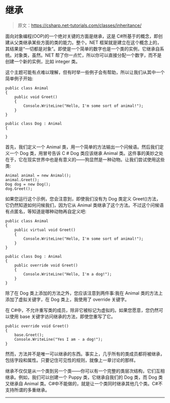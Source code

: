 # 继承

> 原文：<https://csharp.net-tutorials.com/classes/inheritance/>

面向对象编程(OOP)的一个绝对关键的方面是继承，这是 C#所基于的概念，即创建从父类继承某些方面的类的能力。整个。NET 框架就是建立在这个概念上的，其结果是“一切都是对象”。即使是一个简单的数字也是一个类的实例，它继承自系统。对象类，虽然。NET 帮了你一点忙，所以你可以直接分配一个数字，而不是创建一个新的实例，比如 integer 类。

这个主题可能有点难以理解，但有时举一些例子会有帮助，所以让我们从其中一个简单例子开始:

```
public class Animal
{
    public void Greet()
    {
        Console.WriteLine("Hello, I'm some sort of animal!");
    }
}

public class Dog : Animal
{

}
```

首先，我们定义一个 Animal 类，用一个简单的方法输出一个问候语。然后我们定义一个 Dog 类，用冒号告诉 C # Dog 类应该继承 Animal 类。这件事的美妙之处在于，它在现实世界中也是有意义的——狗显然是一种动物。让我们尝试使用这些类:

```
Animal animal = new Animal();
animal.Greet();
Dog dog = new Dog();
dog.Greet();
```

如果您运行这个示例，您会注意到，即使我们没有为 Dog 类定义 Greet()方法，它仍然知道如何问候我们，因为它从 Animal 类继承了这个方法。不过这个问候语有点匿名，等知道是哪种动物再自定义吧:

<input type="hidden" name="IL_IN_ARTICLE">

```
public class Animal
{
    public virtual void Greet()
    {
        Console.WriteLine("Hello, I'm some sort of animal!");
    }
}

public class Dog : Animal
{
    public override void Greet()
    {
        Console.WriteLine("Hello, I'm a dog!");
    }
}
```

除了在 Dog 类上添加的方法之外，您应该注意到两件事:我在 Animal 类的方法上添加了虚拟关键字，在 Dog 类上，我使用了 override 关键字。

在 C#中，不允许重写类的成员，除非它被标记为虚拟的。如果您愿意，您仍然可以使用 base 关键字访问继承的方法，即使您重写了它。

```
public override void Greet()
{
    base.Greet();
    Console.WriteLine("Yes I am - a dog!");
}
```

然而，方法并不是唯一可以继承的东西。事实上，几乎所有的类成员都将被继承，包括字段和属性。只要记住可见性的规则，就像上一章讨论的那样。

继承不仅仅是从一个类到另一个类——你可以有一个完整的类层次结构，它们互相继承。例如，我们可以创建一个 Puppy 类，它继承自我们的 Dog 类，而 Dog 类又继承自 Animal 类。C#中不能做的，就是让一个类同时继承其他几个类。C#不支持所谓的多重继承。

* * *